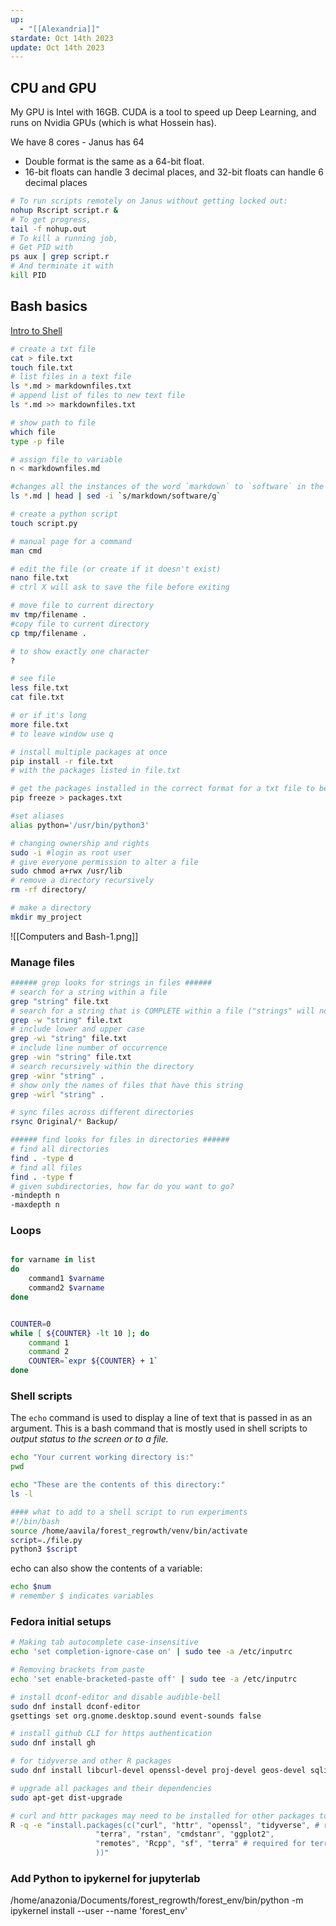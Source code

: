 ```yaml
---
up:
  - "[[Alexandria]]"
stardate: Oct 14th 2023
update: Oct 14th 2023
---
```

## CPU and GPU

My GPU is Intel with 16GB. CUDA is a tool to speed up Deep Learning, and runs on Nvidia GPUs (which is what Hossein has).

We have 8 cores - Janus has 64

- Double format is the same as a 64-bit float.
- 16-bit floats can handle 3 decimal places, and 32-bit floats can handle 6 decimal places

```bash
# To run scripts remotely on Janus without getting locked out:
nohup Rscript script.r &
# To get progress, 
tail -f nohup.out
# To kill a running job,
# Get PID with
ps aux | grep script.r
# And terminate it with
kill PID
```

## Bash basics
[Intro to Shell](https://hbctraining.github.io/Intro-to-shell-flipped/schedule/links-to-lessons.html)
```bash
# create a txt file
cat > file.txt
touch file.txt
# list files in a text file
ls *.md > markdownfiles.txt
# append list of files to new text file
ls *.md >> markdownfiles.txt

# show path to file
which file
type -p file

# assign file to variable
n < markdownfiles.md

#changes all the instances of the word `markdown` to `software` in the first 5 `*.md` files in your current directory
ls *.md | head | sed -i `s/markdown/software/g`

# create a python script
touch script.py

# manual page for a command
man cmd

# edit the file (or create if it doesn't exist)
nano file.txt
# ctrl X will ask to save the file before exiting

# move file to current directory
mv tmp/filename .
#copy file to current directory
cp tmp/filename .

# to show exactly one character
?

# see file
less file.txt
cat file.txt

# or if it's long
more file.txt
# to leave window use q

# install multiple packages at once
pip install -r file.txt
# with the packages listed in file.txt

# get the packages installed in the correct format for a txt file to be installed in a different directory
pip freeze > packages.txt

#set aliases
alias python='/usr/bin/python3'

# changing ownership and rights
sudo -i #login as root user
# give everyone permission to alter a file
sudo chmod a+rwx /usr/lib
# remove a directory recursively
rm -rf directory/

# make a directory
mkdir my_project

```


![[Computers and Bash-1.png]]
### Manage files

```bash
###### grep looks for strings in files ######
# search for a string within a file
grep "string" file.txt
# search for a string that is COMPLETE within a file ("strings" will not be returned, only string)
grep -w "string" file.txt
# include lower and upper case
grep -wi "string" file.txt
# include line number of occurrence
grep -win "string" file.txt
# search recursively within the directory
grep -winr "string" .
# show only the names of files that have this string
grep -wirl "string" .

# sync files across different directories
rsync Original/* Backup/

###### find looks for files in directories ######
# find all directories
find . -type d
# find all files
find . -type f
# given subdirectories, how far do you want to go?
-mindepth n
-maxdepth n
```

### Loops
```bash

for varname in list
do
    command1 $varname
    command2 $varname
done


COUNTER=0
while [ ${COUNTER} -lt 10 ]; do
    command 1
    command 2
    COUNTER=`expr ${COUNTER} + 1` 
done


```

### Shell scripts

The `echo` command is used to display a line of text that is passed in as an argument. This is a bash command that is mostly used in shell scripts to *output status to the screen or to a file.*
``` bash
echo "Your current working directory is:"
pwd

echo "These are the contents of this directory:"
ls -l

#### what to add to a shell script to run experiments
#!/bin/bash
source /home/aavila/forest_regrowth/venv/bin/activate
script=./file.py
python3 $script

```

echo can also show the contents of a variable:
```bash
echo $num
# remember $ indicates variables
```

### Fedora initial setups

```bash
# Making tab autocomplete case-insensitive
echo 'set completion-ignore-case on' | sudo tee -a /etc/inputrc

# Removing brackets from paste
echo 'set enable-bracketed-paste off' | sudo tee -a /etc/inputrc

# install dconf-editor and disable audible-bell
sudo dnf install dconf-editor
gsettings set org.gnome.desktop.sound event-sounds false

# install github CLI for https authentication
sudo dnf install gh

# for tidyverse and other R packages
sudo dnf install libcurl-devel openssl-devel proj-devel geos-devel sqlite-devel udunits2-devel

# upgrade all packages and their dependencies
sudo apt-get dist-upgrade

# curl and httr packages may need to be installed for other packages to run
R -q -e "install.packages(c("curl", "httr", "openssl", "tidyverse", # required for tidyverse in Fedora
                   "terra", "rstan", "cmdstanr", "ggplot2",
                   "remotes", "Rcpp", "sf", "terra" # required for terra
                   ))"
```

### Add Python to ipykernel for jupyterlab
/home/anazonia/Documents/forest_regrowth/forest_env/bin/python -m ipykernel install --user --name 'forest_env'